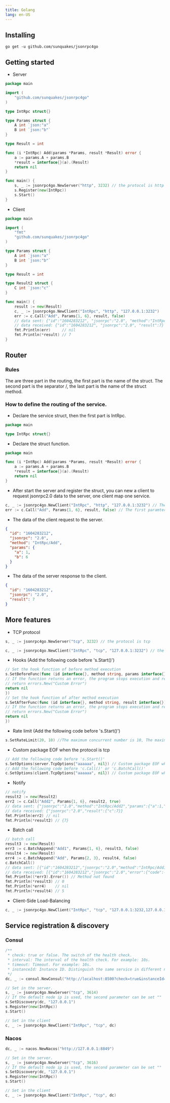```yaml
---
title: Golang 
lang: en-US
---
```


## Installing

```
go get -u github.com/sunquakes/jsonrpc4go
```

## Getting started

- Server

```go
package main

import (
	"github.com/sunquakes/jsonrpc4go"
)

type IntRpc struct{}

type Params struct {
	A int `json:"a"`
	B int `json:"b"`
}

type Result = int

func (i *IntRpc) Add(params *Params, result *Result) error {
	a := params.A + params.B
	*result = interface{}(a).(Result)
	return nil
}

func main() {
	s, _ := jsonrpc4go.NewServer("http", 3232) // the protocol is http
	s.Register(new(IntRpc))
	s.Start()
}
```

- Client

```go
package main

import (
	"fmt"
	"github.com/sunquakes/jsonrpc4go"
)

type Params struct {
	A int `json:"a"`
	B int `json:"b"`
}

type Result = int

type Result2 struct {
	C int `json:"c"`
}

func main() {
	result := new(Result)
	c, _ := jsonrpc4go.NewClient("IntRpc", "http", "127.0.0.1:3232")
	err := c.Call("Add", Params{1, 6}, result, false)
	// data sent: {"id":"1604283212", "jsonrpc":"2.0", "method":"IntRpc/Add", "params":{"a":1,"b":6}}
	// data received: {"id":"1604283212", "jsonrpc":"2.0", "result":7}
	fmt.Println(err)     // nil
	fmt.Println(*result) // 7
}
```

## Router

### Rules

The are three part in the routing, the first part is the name of the struct. The second part is the separator /, the
last part is the name of the struct method.

### How to define the routing of the service.

- Declare the service struct, then the first part is IntRpc.

```go
package main

type IntRpc struct{}
```

- Declare the struct function.

```go
package main

func (i *IntRpc) Add(params *Params, result *Result) error {
	a := params.A + params.B
	*result = interface{}(a).(Result)
	return nil
}
```

- After start the server and register the struct, you can new a client to request jsonrpc2.0 data to the server, one
  client map one service.

```go
c, _ := jsonrpc4go.NewClient("IntRpc", "http", "127.0.0.1:3232") // The first paramter is the service struct name.
err := c.Call("Add", Params{1, 6}, result, false) // The first paramter is the service struct function name.
```

- The data of the client request to the server.

```json
{
  "id": "1604283212",
  "jsonrpc": "2.0",
  "method": "IntRpc/Add",
  "params": {
    "a": 1,
    "b": 6
  }
}
```

- The data of the server response to the client.

```json
{
  "id": "1604283212",
  "jsonrpc": "2.0",
  "result": 7
}
```

## More features

- TCP protocol

```go
s, _ := jsonrpc4go.NewServer("tcp", 3232) // the protocol is tcp

c, _ := jsonrpc4go.NewClient("IntRpc", "tcp", "127.0.0.1:3232") // the protocol is tcp
```

- Hooks (Add the following code before 's.Start()')

```go
// Set the hook function of before method execution
s.SetBeforeFunc(func (id interface{}, method string, params interface{}) error {
// If the function returns an error, the program stops execution and returns an error message to the client
// return errors.New("Custom Error")
return nil
})
// Set the hook function of after method execution
s.SetAfterFunc(func (id interface{}, method string, result interface{}) error {
// If the function returns an error, the program stops execution and returns an error message to the client
// return errors.New("Custom Error")
return nil
})
```

- Rate limit (Add the following code before 's.Start()')

```go
s.SetRateLimit(20, 10) //The maximum concurrent number is 10, The maximum request speed is 20 times per second
```

- Custom package EOF when the protocol is tcp

```go
// Add the following code before 's.Start()'
s.SetOptions(server.TcpOptions{"aaaaaa", nil}) // Custom package EOF when the protocol is tcp
// Add the following code before 'c.Call()' or 'c.BatchCall()'
c.SetOptions(client.TcpOptions{"aaaaaa", nil}) // Custom package EOF when the protocol is tcp
```

- Notify

```go
// notify
result2 := new(Result2)
err2 := c.Call("Add2", Params{1, 6}, result2, true)
// data sent: {"jsonrpc":"2.0","method":"IntRpc/Add2","params":{"a":1,"b":6}}
// data received: {"jsonrpc":"2.0","result":{"c":7}}
fmt.Println(err2) // nil
fmt.Println(*result2) // {7}
```

- Batch call

```go
// batch call
result3 := new(Result)
err3 := c.BatchAppend("Add1", Params{1, 6}, result3, false)
result4 := new(Result)
err4 := c.BatchAppend("Add", Params{2, 3}, result4, false)
c.BatchCall()
// data sent: [{"id":"1604283212","jsonrpc":"2.0","method":"IntRpc/Add1","params":{"a":1,"b":6}},{"id":"1604283212","jsonrpc":"2.0","method":"IntRpc/Add","params":{"a":2,"b":3}}]
// data received: [{"id":"1604283212","jsonrpc":"2.0","error":{"code":-32601,"message":"Method not found","data":null}},{"id":"1604283212","jsonrpc":"2.0","result":5}]
fmt.Println((*err3).Error()) // Method not found
fmt.Println(*result3) // 0
fmt.Println(*err4)    // nil
fmt.Println(*result4) // 5
```

- Client-Side Load-Balancing

```go
c, _ := jsonrpc4go.NewClient("IntRpc", "tcp", "127.0.0.1:3232,127.0.0.1:3233,127.0.0.1:3234")
```

## Service registration & discovery

### Consul

```go
/**
 * check: true or false. The switch of the health check.
 * interval: The interval of the health check. For example: 10s.
 * timeout: Timeout. For example: 10s.
 * instanceId: Instance ID. Distinguish the same service in different nodes. For example: 1.
 */
dc, _ := consul.NewConsul("http://localhost:8500?check=true&instanceId=1&interval=10s&timeout=10s")

// Set in the server.
s, _ := jsonrpc4go.NewServer("tcp", 3614)
// If the default node ip is used, the second parameter can be set ""
s.SetDiscovery(dc, "127.0.0.1")
s.Register(new(IntRpc))
s.Start()

// Set in the client
c, _ := jsonrpc4go.NewClient("IntRpc", "tcp", dc)
```

### Nacos

```go
dc, _ := nacos.NewNacos("http://127.0.0.1:8849")

// Set in the server.
s, _ := jsonrpc4go.NewServer("tcp", 3616)
// If the default node ip is used, the second parameter can be set ""
s.SetDiscovery(dc, "127.0.0.1")
s.Register(new(IntRpc))
s.Start()

// Set in the client
c, _ := jsonrpc4go.NewClient("IntRpc", "tcp", dc)
```